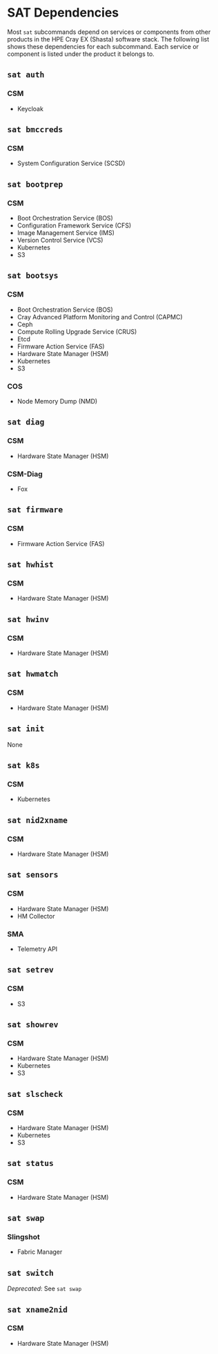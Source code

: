 # SAT Dependencies

Most `sat` subcommands depend on services or components from other products in the
HPE Cray EX (Shasta) software stack. The following list shows these dependencies
for each subcommand. Each service or component is listed under the product it belongs to.

## `sat auth`

### CSM

- Keycloak

## `sat bmccreds`

### CSM

- System Configuration Service (SCSD)

## `sat bootprep`

### CSM

- Boot Orchestration Service (BOS)
- Configuration Framework Service (CFS)
- Image Management Service (IMS)
- Version Control Service (VCS)
- Kubernetes
- S3

## `sat bootsys`

### CSM

- Boot Orchestration Service (BOS)
- Cray Advanced Platform Monitoring and Control (CAPMC)
- Ceph
- Compute Rolling Upgrade Service (CRUS)
- Etcd
- Firmware Action Service (FAS)
- Hardware State Manager (HSM)
- Kubernetes
- S3

### COS

- Node Memory Dump (NMD)

## `sat diag`

### CSM

- Hardware State Manager (HSM)

### CSM-Diag

- Fox

## `sat firmware`

### CSM

- Firmware Action Service (FAS)

## `sat hwhist`

### CSM

- Hardware State Manager (HSM)

## `sat hwinv`

### CSM

- Hardware State Manager (HSM)

## `sat hwmatch`

### CSM

- Hardware State Manager (HSM)

## `sat init`

None

## `sat k8s`

### CSM

- Kubernetes

## `sat nid2xname`

### CSM

- Hardware State Manager (HSM)

## `sat sensors`

### CSM

- Hardware State Manager (HSM)
- HM Collector

### SMA

- Telemetry API

## `sat setrev`

### CSM

- S3

## `sat showrev`

### CSM

- Hardware State Manager (HSM)
- Kubernetes
- S3

## `sat slscheck`

### CSM

- Hardware State Manager (HSM)
- Kubernetes
- S3

## `sat status`

### CSM

- Hardware State Manager (HSM)

## `sat swap`

### Slingshot

- Fabric Manager

## `sat switch`

*Deprecated*: See `sat swap`

## `sat xname2nid`

### CSM

- Hardware State Manager (HSM)

